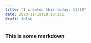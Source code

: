 ```yaml
---
title: "I created this today: 11/19"
date: 2020-11-19T18:10:33Z
draft: false
---
```


### This is some markdown
